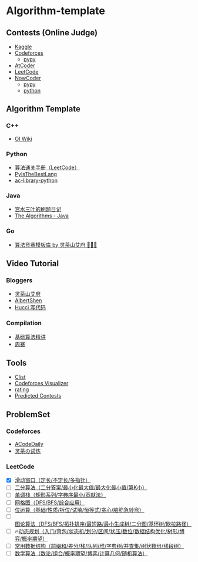 # Algorithm-template

## Contests (Online Judge)

- [Kaggle](https://www.kaggle.com/competitions)
- [Codeforces](https://codeforces.com/contests)   
  - [pypy](__contest__/codeforces/Template/pypy)
- [AtCoder](https://atcoder.jp/contests/)
- [LeetCode](https://leetcode.com/contest/)
- [NowCoder](https://ac.nowcoder.com/)
  - [pypy](__contest__/nowcode/pypy)
  - [python](__contest__/nowcode/python)

## Algorithm Template

### C++

- [OI Wiki](https://oi-wiki.org/)

### Python

- [算法通关手册（LeetCode）](https://algo.itcharge.cn/)
- [PyIsTheBestLang](https://github.com/liupengsay/PyIsTheBestLang)
- [ac-library-python](https://github.com/not522/ac-library-python/)

### Java

- [宫水三叶的刷题日记](https://github.com/SharingSource/LogicStack-LeetCode)
- [The Algorithms - Java](https://github.com/TheAlgorithms/Java)

### Go

- [算法竞赛模板库 by 灵茶山艾府 💭💡🎈](https://github.com/EndlessCheng/codeforces-go)

## Video Tutorial

### Bloggers

- [灵茶山艾府](https://space.bilibili.com/206214)
- [AlbertShen](https://space.bilibili.com/19260126)
- [Hucci 写代码](https://space.bilibili.com/1318868)

### Compilation

- [基础算法精讲](https://space.bilibili.com/206214/channel/collectiondetail?sid=842776&ctype=0)
- [周赛](https://space.bilibili.com/206214/channel/collectiondetail?sid=452218&spm_id_from=333.788.0.0)

## Tools

- [Clist](https://clist.by/)
- [Codeforces Visualizer](https://cfviz.netlify.app/)
- [rating](https://zerotrac.github.io/leetcode_problem_rating/#/)
- [Predicted Contests](https://lccn.lbao.site/)

## ProblemSet

### Codeforces

- [ACodeDaily](https://www.acodedaily.com/)
- [灵茶の试炼](https://docs.qq.com/sheet/DWGFoRGVZRmxNaXFz?tab=BB08J2&_t=1709176148789&u=2c8e1d24aa7b42bb9526f9bc765369cd)

### LeetCode

- [X] [滑动窗口（定长/不定长/多指针）](https://leetcode.cn/circle/discuss/0viNMK/)
- [ ] [二分算法（二分答案/最小化最大值/最大化最小值/第K小）](https://leetcode.cn/circle/discuss/SqopEo/)
- [ ] [单调栈（矩形系列/字典序最小/贡献法）](https://leetcode.cn/circle/discuss/9oZFK9/)
- [ ] [网格图（DFS/BFS/综合应用）](https://leetcode.cn/circle/discuss/YiXPXW/)
- [ ] [位运算（基础/性质/拆位/试填/恒等式/贪心/脑筋急转弯）](https://leetcode.cn/circle/discuss/dHn9Vk/)
- [ ] [图论算法（DFS/BFS/拓扑排序/最短路/最小生成树/二分图/基环树/欧拉路径）](https://leetcode.cn/circle/discuss/01LUak/)
- [ ] 🔥[动态规划（入门/背包/状态机/划分/区间/状压/数位/数据结构优化/树形/博弈/概率期望）](https://leetcode.cn/circle/discuss/tXLS3i/)
- [ ] [常用数据结构（前缀和/差分/栈/队列/堆/字典树/并查集/树状数组/线段树）](https://leetcode.cn/circle/discuss/mOr1u6/)
- [ ] [数学算法（数论/组合/概率期望/博弈/计算几何/随机算法）](https://leetcode.cn/circle/discuss/IYT3ss/)